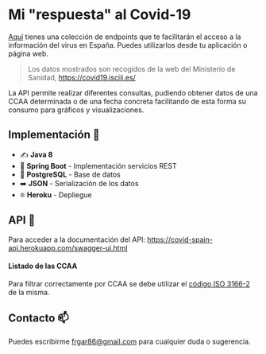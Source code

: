 # Mi "respuesta" al Covid-19

[Aquí](https://covid-spain-api.herokuapp.com/swagger-ui.html) tienes una colección de endpoints que te facilitarán el acceso a la información del virus en España. Puedes utilizarlos desde tu aplicación o página web.

> Los datos mostrados son recogidos de la web del Ministerio de Sanidad, https://covid19.isciii.es/ 

La API permite realizar diferentes consultas, pudiendo obtener datos de una CCAA determinada o de una fecha concreta facilitando de esta forma su consumo para gráficos y visualizaciones.

## Implementación :construction_worker:

 - :writing_hand: **Java 8** 
 - :leaves: **Spring Boot** - Implementación servicios REST
 - :elephant: **PostgreSQL** - Base de datos
 - :arrow_right: **JSON** - Serialización de los datos
 - :six_pointed_star: **Heroku** - Depliegue
 

## API :rocket:
Para acceder a la documentación del API:  https://covid-spain-api.herokuapp.com/swagger-ui.html

#### Listado de las CCAA
Para filtrar correctamente por CCAA se debe utilizar el [código ISO 3166-2](https://es.wikipedia.org/wiki/ISO_3166-2:ES) de la misma.


## Contacto  :mailbox:
Puedes escribirme frgar86@gmail.com para cualquier duda o sugerencia. 
